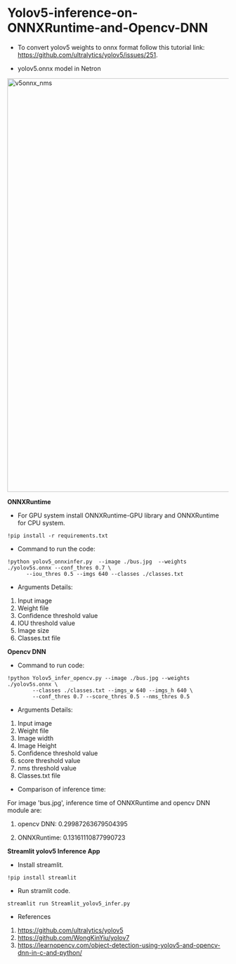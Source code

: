 # Yolov5-inference-on-ONNXRuntime-and-Opencv-DNN

* To convert yolov5 weights to onnx format follow this tutorial link: https://github.com/ultralytics/yolov5/issues/251.

* yolov5.onnx model in Netron
<img width="941" alt="v5onnx_nms" src="https://user-images.githubusercontent.com/64680838/207949434-6cb25740-57d1-420b-8384-f81cb33fd284.PNG">

**ONNXRuntime**

* For GPU system install ONNXRuntime-GPU library and ONNXRuntime for CPU system.
```
!pip install -r requirements.txt
```

* Command to run the code:

```
!python yolov5_onnxinfer.py  --image ./bus.jpg  --weights ./yolov5s.onnx --conf_thres 0.7 \
      --iou_thres 0.5 --imgs 640 --classes ./classes.txt
```
* Arguments Details:
1. Input image
2. Weight file
3. Confidence threshold value
4. IOU threshold value
5. Image size
6. Classes.txt file

**Opencv DNN**

* Command to run code:

```
!python Yolov5_infer_opencv.py --image ./bus.jpg --weights ./yolov5s.onnx \
        --classes ./classes.txt --imgs_w 640 --imgs_h 640 \
        --conf_thres 0.7 --score_thres 0.5 --nms_thres 0.5
```
* Arguments Details:
1. Input image
2. Weight file
3. Image width
4. Image Height
5. Confidence threshold value
6. score threshold value
7. nms threshold value
8. Classes.txt file

* Comparison of inference time:

For image 'bus.jpg', inference time of ONNXRuntime and opencv DNN module are:

  1. opencv DNN: 0.29987263679504395
 
 2. ONNXRuntime: 0.13161110877990723

**Streamlit yolov5 Inference App**

* Install streamlit.

```
!pip install streamlit
```

* Run stramlit code.

```
streamlit run Streamlit_yolov5_infer.py
```


* References
1. https://github.com/ultralytics/yolov5
2. https://github.com/WongKinYiu/yolov7
3. https://learnopencv.com/object-detection-using-yolov5-and-opencv-dnn-in-c-and-python/
